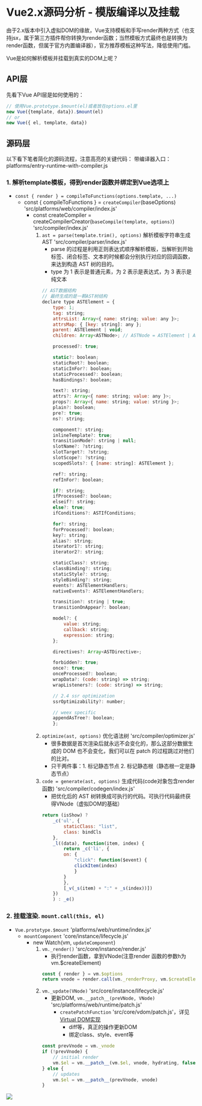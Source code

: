 # Vue2.x源码分析 - 模版编译以及挂载

由于2.x版本中引入虚拟DOM的缘故，Vue支持模板和手写render两种方式（也支持jsx，属于第三方插件帮你转换为render函数；当然模板方式最终也是转换为render函数，但属于官方内置编译器），官方推荐模板这种写法，降低使用门槛。

Vue是如何解析模板并挂载到真实的DOM上呢？

## API层

先看下Vue API层是如何使用的：

``` js
// 使用Vue.prototype.$mount(el)或者放在options.el里
new Vue({template, data}).$mount(el)
// or
new Vue({ el, template, data})
```

## 源码层

以下看下笔者简化的源码流程，注意高亮的关键代码：
带编译器入口： platforms/entry-runtime-with-compiler.js

### 1. 解析template模板，得到render函数并绑定到Vue选项上
* `const { render } = compileToFunctions(options.template, ...)`
    * const { compileToFunctions } = `createCompiler`(baseOptions) 'src/platforms/web/compiler/index.js'
        * const createCompiler = createCompilerCreator(`baseCompile(template, options)`) 'src/compiler/index.js'
            1. `ast = parse(template.trim(), options)` 解析模板字符串生成 AST 'src/compiler/parser/index.js'
                * parse 的过程是利用正则表达式顺序解析模板，当解析到开始标签、闭合标签、文本的时候都会分别执行对应的回调函数，来达到构造 AST 树的目的。
                * type 为 1 表示是普通元素，为 2 表示是表达式，为 3 表示是纯文本
                ``` js
                // AST数据结构
                // 最终生成的是一颗AST树结构
                declare type ASTElement = {
                    type: 1;
                    tag: string;
                    attrsList: Array<{ name: string; value: any }>;
                    attrsMap: { [key: string]: any };
                    parent: ASTElement | void;
                    children: Array<ASTNode>; // ASTNode = ASTElement | ASTText | ASTExpression;

                    processed?: true;

                    static?: boolean;
                    staticRoot?: boolean;
                    staticInFor?: boolean;
                    staticProcessed?: boolean;
                    hasBindings?: boolean;

                    text?: string;
                    attrs?: Array<{ name: string; value: any }>;
                    props?: Array<{ name: string; value: string }>;
                    plain?: boolean;
                    pre?: true;
                    ns?: string;

                    component?: string;
                    inlineTemplate?: true;
                    transitionMode?: string | null;
                    slotName?: ?string;
                    slotTarget?: ?string;
                    slotScope?: ?string;
                    scopedSlots?: { [name: string]: ASTElement };

                    ref?: string;
                    refInFor?: boolean;

                    if?: string;
                    ifProcessed?: boolean;
                    elseif?: string;
                    else?: true;
                    ifConditions?: ASTIfConditions;

                    for?: string;
                    forProcessed?: boolean;
                    key?: string;
                    alias?: string;
                    iterator1?: string;
                    iterator2?: string;

                    staticClass?: string;
                    classBinding?: string;
                    staticStyle?: string;
                    styleBinding?: string;
                    events?: ASTElementHandlers;
                    nativeEvents?: ASTElementHandlers;

                    transition?: string | true;
                    transitionOnAppear?: boolean;

                    model?: {
                        value: string;
                        callback: string;
                        expression: string;
                    };

                    directives?: Array<ASTDirective>;

                    forbidden?: true;
                    once?: true;
                    onceProcessed?: boolean;
                    wrapData?: (code: string) => string;
                    wrapListeners?: (code: string) => string;

                    // 2.4 ssr optimization
                    ssrOptimizability?: number;

                    // weex specific
                    appendAsTree?: boolean;
                    };
                ```
            2. `optimize(ast, options)` 优化语法树 'src/compiler/optimizer.js'
                * 很多数据是首次渲染后就永远不会变化的，那么这部分数据生成的 DOM 也不会变化，我们可以在 patch 的过程跳过对他们的比对。
                * 只干两件事：1. 标记静态节点 2. 标记静态根（静态根一定是静态节点）
            3. `code = generate(ast, options)` 生成代码(code对象包含render函数) 'src/compiler/codegen/index.js'
                * 把优化后的 AST 树转换成可执行的代码。可执行代码最终获得VNode（虚拟DOM的基础）
                ``` js
                return (isShow) ?
                    _c('ul', {
                        staticClass: "list",
                        class: bindCls
                    },
                    _l((data), function(item, index) {
                        return _c('li', {
                        on: {
                            "click": function($event) {
                            clickItem(index)
                            }
                        }
                        },
                        [_v(_s(item) + ":" + _s(index))])
                    })
                    ) : _e()
                ```

### 2. 挂载渲染. `mount.call(this, el)`
* `Vue.prototype.$mount` 'platforms/web/runtime/index.js'
    * `mountComponent` 'core/instance/lifecycle.js'
        * new Watch(vm, `updateComponent`)
            1. `vm._render()` 'src/core/instance/render.js'
                * 执行render函数，拿到VNode(注意render
                函数的参数h为vm.$createElement)
                ``` js
                const { render } = vm.$options
                return vnode = render.call(vm._renderProxy, vm.$createElement)
                ```
            2. `vm._update(VNode)` 'src/core/instance/lifecycle.js'
                * 更新DOM, `vm.__patch__(preVNode, VNode)` 'src/platforms/web/runtime/patch.js'
                    * `createPatchFunction` 'src/core/vdom/patch.js'，详见[Virtual DOM实现](./vue-code.3.vdom.md)
                        * diff等，真正的操作更新DOM
                        * 绑定class、style、event等
                ``` js
                const prevVnode = vm._vnode
                if (!prevVnode) {
                    // initial render
                    vm.$el = vm.__patch__(vm.$el, vnode, hydrating, false /* removeOnly */)
                } else {
                    // updates
                    vm.$el = vm.__patch__(prevVnode, vnode)
                }
                ```

![](https://ustbhuangyi.github.io/vue-analysis/assets/new-vue.png)
